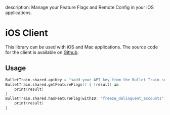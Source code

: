 description: Manage your Feature Flags and Remote Config in your iOS applications.

# iOS Client

This library can be used with iOS and Mac applications. The source code for the client is available on [Github](https://github.com/BulletTrainHQ/bullet-train-ios-client).

## Usage

```swift
BulletTrain.shared.apiKey = "<add your API key from the Bullet Train settings page>"
BulletTrain.shared.getFeatureFlags() { (result) in
    print(result)
}
BulletTrain.shared.hasFeatureFlag(withID: "freeze_delinquent_accounts") { (result) in
    print(result)
}
```
